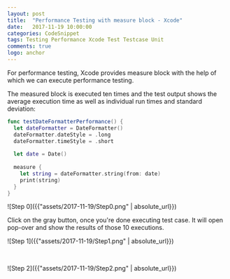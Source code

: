 ```yaml
---
layout: post
title:  "Performance Testing with measure block - Xcode"
date:   2017-11-19 10:00:00
categories: CodeSnippet
tags: Testing Performance Xcode Test Testcase Unit
comments: true
logo: anchor
---
```


For performance testing, Xcode provides measure block with the help of which we can execute performance testing.

The measured block is executed ten times and the test output shows the average execution time as well as individual run times and standard deviation:

```swift
func testDateFormatterPerformance() {
  let dateFormatter = DateFormatter()
  dateFormatter.dateStyle = .long
  dateFormatter.timeStyle = .short
  
  let date = Date()
  
  measure {
    let string = dateFormatter.string(from: date)
    print(string)
  }
}
```

![Step 0]({{"assets/2017-11-19/Step0.png" | absolute_url}})

Click on the gray button, once you're done executing test case.
It will open pop-over and show the results of those 10 executions.

![Step 1]({{"assets/2017-11-19/Step1.png" | absolute_url}})

<br>

![Step 2]({{"assets/2017-11-19/Step2.png" | absolute_url}})

